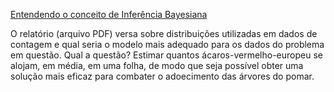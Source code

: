 

[Entendendo o conceito de Inferência Bayesiana](https://www.boelstad.net/post/bayesian_statistics_introduction/)

O relatório (arquivo PDF) versa sobre distribuições utilizadas em dados de contagem e qual seria o modelo mais adequado 
para os dados do problema em questão. Qual a questão? Estimar quantos ácaros-vermelho-europeu se alojam, em média, em uma folha,
de modo que seja possível obter uma solução mais eficaz para combater o adoecimento das árvores do pomar.



